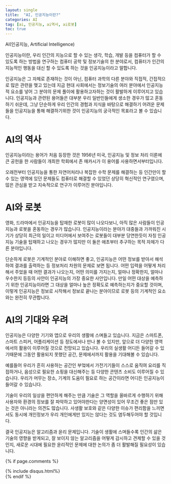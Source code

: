 ```yaml
---
layout: single
title:  "AI, 인공지능이란?"
categories: AI
tag: [ai, 인공지능, ai역사, ai로봇]
toc: true
---
```





AI(인공지능, Artificial Intelligence)

인공지능이란, 우리 인간의 지능으로 할 수 있는 생각, 학습, 개발 등을 컴퓨터가 할 수 있도록 하는 방법을 연구하는 컴퓨터 공학 및 정보기술의 한 분야로서, 컴퓨터가 인간의 지능적인 행동을 대신 할 수 있도록 하는 것을 인공지능이라고 말합니다.

인공지능은 그 자체로 존재하는 것이 아닌, 컴퓨터 과학의 다른 분야와 직접적, 간접적으로 많은 관련을 맺고 있는데 지금 현대 사회에서는 정보기술의 여러 분야에서 인공지능적 요소를 넣어 그 분야의 문제 풀이에 활용하고자하는 것이 활발하게 이루어지고 있습니다. 인공지능과 관련된 용어들은 대부분 우리 일반인들에게 생소한 경우가 많고 혼동하기 쉬운데, 그냥 단순하게 우리 인간의 경험과 지식을 바탕으로 해결하기 어려운 문제들을 인공지능을 통해 해결하기위한 것이 인공지능의 궁극적인 목표라고 볼 수 있습니다.


# AI의 역사

인공지능이라는 용어가 처음 등장한 것은 1956년 미국, 인공지능 및 정보 처리 이론에 큰 공헌을 한 사람들이 개최한 학회에서 존 매카시가 이 용어를 사용하면서부터입니다.

오래전부터 인공지능을 통한 자연어처리나 복잡한 수학 문제를 해결하는 등 인간만이 할 수 있는 영역에 있던 문제들도 컴퓨터로 해결할 수 있었던 상당히 혁신적인 연구였으며, 많은 관심을 받고 지속적으로 연구가 이루어진 분야입니다.


# AI와 로봇

영화, 드라마에서 인공지능을 탑재한 로봇이 많이 나오다보니, 아직 많은 사람들이 인공지능과 로봇을 혼동하는 경우가 많습니다. 인공지능이라는 분야가 대중들과 가까워진 시기가 상당히 최근의 일이고 미디어에서 보여주는 로봇들이 대부분 당연한듯이 자칭 인공지능 기술을 탑재하고 나오는 경우가 많지만 이 둘은 애초부터 추구하는 목적 자체가 다른 분야입니다.

단순하게 로봇은 기계적인 분야로 이해하면 좋고, 인공지능은 어떤 정보를 받아서 해석하여 결과를 출력하는 등 정보처리 차원의 문제로 보면 됩니다. 어떤 입력을 어떻게 처리해서 주었을 때 어떤 결과가 나오는지, 어떤 의미를 가지는지, 얼마나 정확한지, 얼마나 우수한지 등등의 사안이 인공지능의 가장 중요한 사안입니다. 만일 어떤 대상을 예측하기 위한 인공지능이라면 그 대상을 얼마나 높은 정확도로 예측하는지가 중요할 것이며, 이렇게 인공지능은 정보로 시작해서 정보로 끝나는 분야이므로 로봇 등의 기계적인 요소와는 완전히 무관합니다.


# AI의 기대와 우려

인공지능은 다양한 기기와 앱으로 우리의 생활에 스며들고 있습니다. 지금은 스마트폰, 스마트 스피커, 어플리케이션 등 정도에서나 만나 볼 수 있지만, 앞으로 더 다양한 영역에서의 활용이 이루어질 것으로 전망되고 있습니다. 우리의 실생활 어디든 들어갈 수 있기때문에 그동안 활용되지 못했던 공간, 문제에서까지 활용을 기대해볼 수 있습니다.

예를들어 우리가 흔히 사용하는 공간인 부엌에서 가전기기들이 스스로 움직여 요리를 직접하거나, 음성으로 필요한 쇼핑을 대신해주는 등 다양한 콘텐츠 소비도 이루어질 수 있습니다. 우리가 머무는 장소, 기계의 도움이 필요로 하는 공간이라면 어디든 인공지능이 들어갈 수 있습니다.

기술이 우리의 일상을 편안하게 해주는 만큼 기술은 그 역할을 올바르게 수행하기 위해 사용자와 환경의 정보를 잘 파악하고 있어야한다는 양면성이 있어 무조건 좋은 점만 있는 것은 아니라는 의견도 많습니다. 사생활 보호와 같은 다양한 이슈가 편리함을 느끼면서도 동시에 개인정보가 우리 개인에게만 있지는 않다는 것도 염두해두어야 할 것입니다.

결국 인공지능은 알고리즘과 윤리 문제입니다. 기술이 생활에 스며들수록 인간의 삶은 기술의 영향을 받게되고, 잘 보이지 않는 알고리즘을 어떻게 감시하고 견제할 수 있을 것인지, 새로운 시대에 필요한 윤리적인 문제에 대한 논의가 좀 더 활발해질 필요성이 있습니다.


{% if page.comments %}
<div id="post-disqus" class="container">
{% include disqus.html%}
</div>
{% endif %}